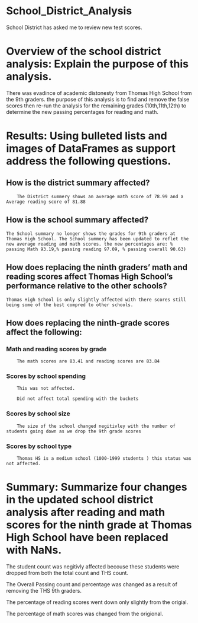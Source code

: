 # School_District_Analysis
School District has asked me to review new test scores. 


# Overview of the school district analysis: Explain the purpose of this analysis.

There was evadince of academic distonesty from Thomas High School from the 9th graders. the purpose of this analysis is to find and remove the false scores then re-run the analysis for the remaining grades (10th,11th,12th) to determine the new passing percentages for reading and math. 

# Results: Using bulleted lists and images of DataFrames as support address the following questions.
## How is the district summary affected?

        The District summery shows an average math score of 78.99 and a Average reading score of 81.88
    
## How is the school summary affected?
    
    The School summary no longer shows the grades for 9th graders at Thomas High School. The School summery has been updated to reflet the new average reading and math scores. the new percentages are: % passing Math 93.19,% passing reading 97.09, % passing overall 90.63)

## How does replacing the ninth graders’ math and reading scores affect Thomas High School’s performance relative to the other schools?

    Thomas High School is only slightly affected with there scores still being some of the best compred to other schools. 
    
## How does replacing the ninth-grade scores affect the following:
### Math and reading scores by grade
        
        The math scores are 83.41 and reading scores are 83.84
### Scores by school spending

        This was not affected.

        Did not affect total spending with the buckets 
 ### Scores by school size

        The size of the school changed negitivley with the number of students going down as we drop the 9th grade scores 

### Scores by school type

        Thomas HS is a medium school (1000-1999 students ) this status was not affected. 

# Summary: Summarize four changes in the updated school district analysis after reading and math scores for the ninth grade at Thomas High School have been replaced with NaNs.

The student count was negitivly affected becouse these students were dropped from both the total count and THS count.

The Overall Passing count and percentage was changed as a result of removing the THS 9th graders. 

The percentage of reading scores went down only slightly from the origial. 

The percentage of math scores was changed from the origional. 







